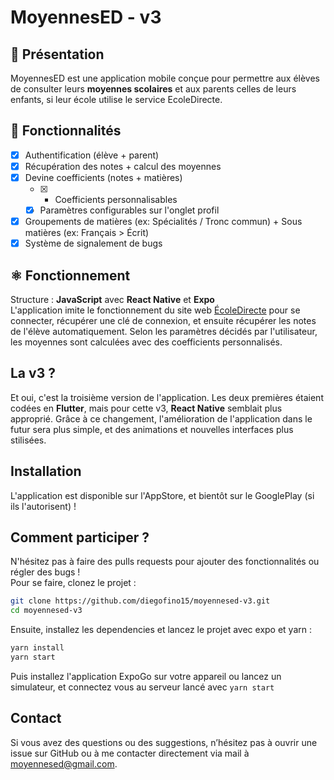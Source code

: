 # MoyennesED - v3

## 📖 Présentation
MoyennesED est une application mobile conçue pour permettre aux élèves de consulter leurs **moyennes scolaires** et aux parents celles de leurs enfants, si leur école utilise le service EcoleDirecte.

## 🚀 Fonctionnalités
- [x] Authentification (élève + parent)
- [x] Récupération des notes + calcul des moyennes
- [x] Devine coefficients (notes + matières)
  - [x] + Coefficients personnalisables
  - [x] Paramètres configurables sur l'onglet profil
- [x] Groupements de matières (ex: Spécialités / Tronc commun) + Sous matières (ex: Français > Écrit)
- [x] Système de signalement de bugs

## ⚛️ Fonctionnement
Structure : **JavaScript** avec **React Native** et **Expo**  
L'application imite le fonctionnement du site web [ÉcoleDirecte](https://www.ecoledirecte.com) pour se connecter, récupérer une clé de connexion, et ensuite récupérer les notes de l'élève automatiquement. Selon les paramètres décidés par l'utilisateur, les moyennes sont calculées avec des coefficients personnalisés.

## La v3 ?
Et oui, c'est la troisième version de l'application. Les deux premières étaient codées en **Flutter**, mais pour cette v3, **React Native** semblait plus approprié. Grâce à ce changement, l'amélioration de l'application dans le futur sera plus simple, et des animations et nouvelles interfaces plus stilisées.

## Installation
L'application est disponible sur l'AppStore, et bientôt sur le GooglePlay (si ils l'autorisent) !

## Comment participer ?
N'hésitez pas à faire des pulls requests pour ajouter des fonctionnalités ou régler des bugs !  
Pour se faire, clonez le projet :
```bash
git clone https://github.com/diegofino15/moyennesed-v3.git
cd moyennesed-v3
```
Ensuite, installez les dependencies et lancez le projet avec expo et yarn :
```bash
yarn install
yarn start
```
Puis installez l'application ExpoGo sur votre appareil ou lancez un simulateur, et connectez vous au serveur lancé avec ```yarn start```

## Contact
Si vous avez des questions ou des suggestions, n’hésitez pas à ouvrir une issue sur GitHub ou à me contacter directement via mail à moyennesed@gmail.com.
